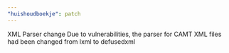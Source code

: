 ```yaml
---
"huishoudboekje": patch
---
```


XML Parser change
Due to vulnerabilities, the parser for CAMT XML files had been changed from lxml to defusedxml
